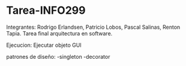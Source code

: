 # Tarea-INFO299
Integrantes: Rodrigo Erlandsen, Patricio Lobos, Pascal Salinas, Renton Tapia.
Tarea final arquitectura en software.

Ejecucion:
    Ejecutar objeto GUI

patrones de diseño:
-singleton
-decorator